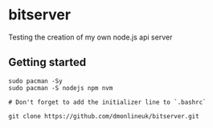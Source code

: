 # bitserver

Testing the creation of my own node.js api server

## Getting started

```
sudo pacman -Sy
sudo pacman -S nodejs npm nvm

# Don't forget to add the initializer line to `.bashrc`

git clone https://github.com/dmonlineuk/bitserver.git
```

